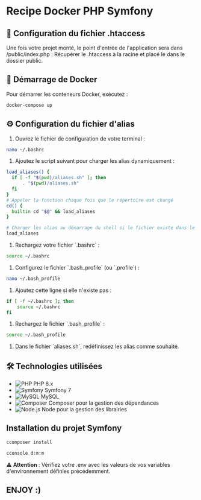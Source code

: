 # Recipe Docker PHP Symfony
## 🔩 Configuration du fichier .htaccess

Une fois votre projet monté, le point d'entrée de l'application sera dans /public/index.php :
Récupérer le .htaccess à la racine et placé le dans le dossier public.

## 🚀 Démarrage de Docker

Pour démarrer les conteneurs Docker, exécutez :

```bash
docker-compose up
```
## ⚙️ Configuration du fichier d'alias

1. Ouvrez le fichier de configuration de votre terminal :

```bash
nano ~/.bashrc
```
1. Ajoutez le script suivant pour charger les alias dynamiquement :

```bash
load_aliases() {
  if [ -f "$(pwd)/aliases.sh" ]; then
      . "$(pwd)/aliases.sh"
  fi
}
# Appeler la fonction chaque fois que le répertoire est changé
cd() {
  builtin cd "$@" && load_aliases
}

# Charger les alias au démarrage du shell si le fichier existe dans le répertoire actuel
load_aliases
```

1. Rechargez votre fichier \`.bashrc\` :

```bash
source ~/.bashrc
```

1. Configurez le fichier \`.bash_profile\` (ou \`.profile\`) :

```bash
nano ~/.bash_profile
```

1. Ajoutez cette ligne si elle n'existe pas :

```bash
if [ -f ~/.bashrc ]; then
    source ~/.bashrc
fi
```

1. Rechargez le fichier \`.bash_profile\` :

```bash
source ~/.bash_profile
```

1. Dans le fichier \`aliases.sh\`, redéfinissez les alias comme souhaité.
## 🛠 Technologies utilisées

- ![PHP](https://img.shields.io/badge/PHP-8.x-787CB5?logo=php) PHP 8.x
- ![Symfony](https://img.shields.io/badge/Symfony-7-black?logo=symfony) Symfony 7
- ![MySQL](https://img.shields.io/badge/MySQL-5.7-4479A1?logo=mysql) MySQL
- ![Composer](https://img.shields.io/badge/Composer-2.x-885630?logo=composer) Composer pour la gestion des dépendances
- ![Node.js](https://img.shields.io/badge/Node.js-20.x-339933?logo=node.js) Node pour la gestion des librairies

## Installation du projet Symfony

```bash
ccomposer install
```

```bash
cconsole d:m:m
```

⚠️ **Attention** : Vérifiez votre .env avec les valeurs de vos variables d'environnement définies précédemment.

## ENJOY :)


